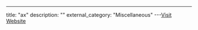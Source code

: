 ---
title: "ax"
description: ""
external_category: "Miscellaneous"
---[Visit Website](https://github.com/ax)

